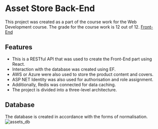 # Asset Store Back-End


This project was created as a part of the course work for the Web Development course. The grade for the course work is 12 out of 12. [Front-End](https://github.com/zedicus25/AssetStore)

## **Features**
- This is a RESTful API that was used to create the Front-End part using React.
- Interaction with the database was created using EF.
- AWS or Azure were also used to store the product content and covers.
- ASP NET Identity was also used for authorisation and role assignment.
- Additionally, Redis was connected for data caching.
- The project is divided into a three-level architecture.

## **Database**
The database is created in accordance with the forms of normalisation.
![assets_db](https://github.com/zedicus25/JWT/assets/95874337/431f84c2-fd81-43fe-8818-a92bb37d76a6)
